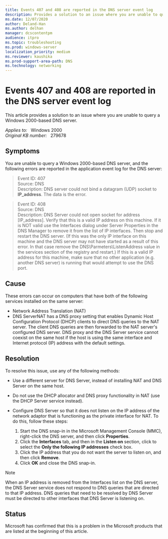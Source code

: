 ```yaml
---
title: Events 407 and 408 are reported in the DNS server event log
description: Provides a solution to an issue where you are unable to query a Windows 2000-based DNS server.
ms.date: 12/07/2020
author: Deland-Han
ms.author: delhan
manager: dcscontentpm
audience: itpro
ms.topic: troubleshooting
ms.prod: windows-server
localization_priority: medium
ms.reviewer: kaushika
ms.prod-support-area-path: DNS
ms.technology: networking
---
```

# Events 407 and 408 are reported in the DNS server event log

This article provides a solution to an issue where you are unable to query a Windows 2000-based DNS server.

_Applies to:_ &nbsp; Windows 2000  
_Original KB number:_ &nbsp; 279678

## Symptoms

You are unable to query a Windows 2000-based DNS server, and the following errors are reported in the application event log for the DNS server:

> Event ID: 407  
Source: DNS  
Description: DNS server could not bind a datagram (UDP) socket to **IP_address**. The data is the error.

> Event ID: 408  
Source: DNS  
Description: DNS Server could not open socket for address [IP_address]. Verify that this is a valid IP address on this machine. If it is NOT valid use the Interfaces dialog under Server Properties in the DNS Manager to remove it from the list of IP interfaces. Then stop and restart the DNS server. (If this was the only IP interface on this machine and the DNS server may not have started as a result of this error. In that case remove the DNS\\Parmeters\\ListenAddress value in the services section of the registry and restart.) If this is a valid IP address for this machine, make sure that no other application (e.g. another DNS server) is running that would attempt to use the DNS port.

## Cause

These errors can occur on computers that have both of the following services installed on the same server:

- Network Address Translation (NAT)
- DNS ServerNAT has a DNS proxy setting that enables Dynamic Host Configuration Protocol (DHCP) clients to direct DNS queries to the NAT server. The client DNS queries are then forwarded to the NAT server's configured DNS server. DNS proxy and the DNS Server service cannot coexist on the same host if the host is using the same interface and Internet protocol (IP) address with the default settings.

## Resolution

To resolve this issue, use any of the following methods:

- Use a different server for DNS Server, instead of installing NAT and DNS Server on the same host.
- Do not use the DHCP allocator and DNS proxy functionality in NAT (use the DHCP Server service instead).
- Configure DNS Server so that it does not listen on the IP address of the network adaptor that is functioning as the private interface for NAT. To do this, follow these steps:

    1. Start the DNS snap-in in the Microsoft Management Console (MMC), right-click the DNS server, and then click **Properties**.
    2. Click the **Interfaces** tab, and then in the **Listen on** section, click to select the **Only the following IP addresses** check box.
    3. Click the IP address that you do not want the server to listen on, and then click **Remove**.
    4. Click **OK** and close the DNS snap-in.

> [!NOTE]
> When an IP address is removed from the Interfaces list on the DNS server, the DNS Server service does not respond to DNS queries that are directed to that IP address. DNS queries that need to be resolved by DNS Server must be directed to other interfaces that DNS Server is listening on.

## Status

Microsoft has confirmed that this is a problem in the Microsoft products that are listed at the beginning of this article.
